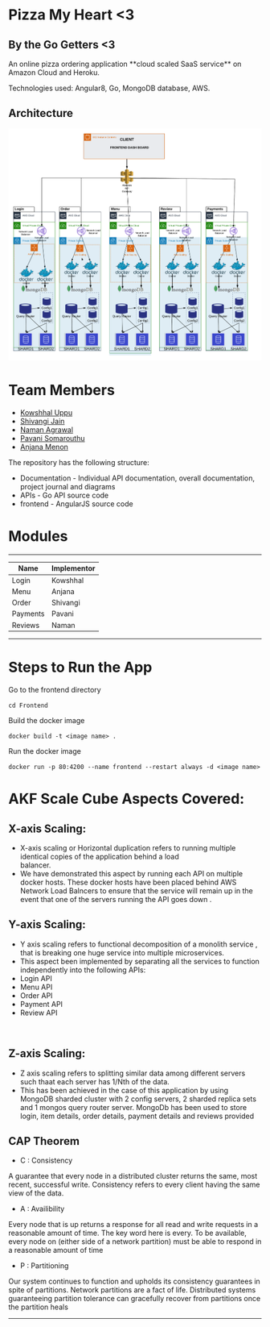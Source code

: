 # Pizza My Heart <3

<h2>By the Go Getters <3</h2>
An online pizza ordering application **cloud scaled SaaS service** on Amazon Cloud and Heroku.

Technologies used: Angular8, Go, MongoDB database, AWS.

## Architecture

![architecture](SystemArchitecture.png)

# Team Members

- [Kowshhal Uppu ](https://github.com/kowshhal97)
- [Shivangi Jain](https://github.com/shivangi-jain)
- [Naman Agrawal](https://github.com/agrawalnaman)
- [Pavani Somarouthu](https://github.com/pavanisoma)
- [Anjana Menon](https://github.com/AnjanaMenonCherubala)

The repository has the following structure:

- Documentation - Individual API documentation, overall documentation, project journal and diagrams
- APIs - Go API source code
- frontend - AngularJS source code

# Modules

 _______________________
| Name     | Implementor|
|----------|------------|
| Login    | Kowshhal   |
| Menu     | Anjana     |
| Order    | Shivangi   |
| Payments | Pavani     |
| Reviews  | Naman      |
-------------------------

# Steps to Run the App

Go to the frontend directory

    cd Frontend

Build the docker image

    docker build -t <image name> .

Run the docker image

    docker run -p 80:4200 --name frontend --restart always -d <image name>

# AKF Scale Cube Aspects Covered:

## X-axis Scaling: 

 - X-axis scaling or Horizontal duplication refers to running multiple identical copies of the application behind a load  
 balancer. 
 -  We have demonstrated this aspect by running each API on multiple docker hosts. These docker hosts have been placed behind AWS Network Load Balncers to ensure that the service will remain up in the event that one of the servers running the API goes down .<br/>
     

## Y-axis Scaling:

 - Y axis scaling refers to functional decomposition of a monolith service , that is breaking one huge service into multiple microservices. <br/>
 - This aspect been implemented by separating all the services to function independently into the following APIs:
  - Login API
  - Menu API
  - Order API
  - Payment API
  - Review API
<br/>

## Z-axis Scaling:

 - Z axis scaling refers to splitting similar data among different servers such thaat each server has 1/Nth of the data.<br/>
 - This has been achieved in the case of this application by using MongoDB sharded cluster with 2 config servers, 2 sharded replica sets and 1 mongos query router server. MongoDb has been used to store login, item details, order details, payment details and reviews provided <br/>

## CAP Theorem

- C : Consistency

A guarantee that every node in a distributed cluster returns the same, most recent, successful write. Consistency refers to every client having the same view of the data. 

- A : Availibility

Every node that is up returns a response for all read and write requests in a reasonable amount of time. The key word here is every. To be available, every node on (either side of a network partition) must be able to respond in a reasonable amount of time

- P : Partitioning

Our system continues to function and upholds its consistency guarantees in spite of partitions. Network partitions are a fact of life. Distributed systems guaranteeing partition tolerance can gracefully recover from partitions once the partition heals



---


